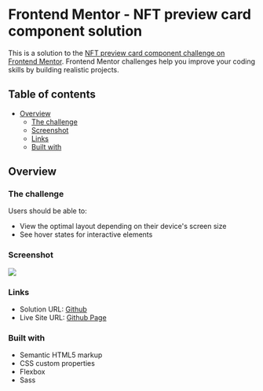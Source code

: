 # Frontend Mentor - NFT preview card component solution

This is a solution to the [NFT preview card component challenge on Frontend Mentor](https://www.frontendmentor.io/challenges/nft-preview-card-component-SbdUL_w0U). Frontend Mentor challenges help you improve your coding skills by building realistic projects. 

## Table of contents

- [Overview](#overview)
  - [The challenge](#the-challenge)
  - [Screenshot](#screenshot)
  - [Links](#links)
  - [Built with](#built-with)

## Overview

### The challenge

Users should be able to:

- View the optimal layout depending on their device's screen size
- See hover states for interactive elements

### Screenshot

![](https://i.imgur.com/KLuDxya.png)

### Links

- Solution URL: [Github](https://github.com/joyun25/nft-preview-card-component)
- Live Site URL: [Github Page](https://joyun25.github.io/nft-preview-card-component/)

### Built with

- Semantic HTML5 markup
- CSS custom properties
- Flexbox
- Sass
